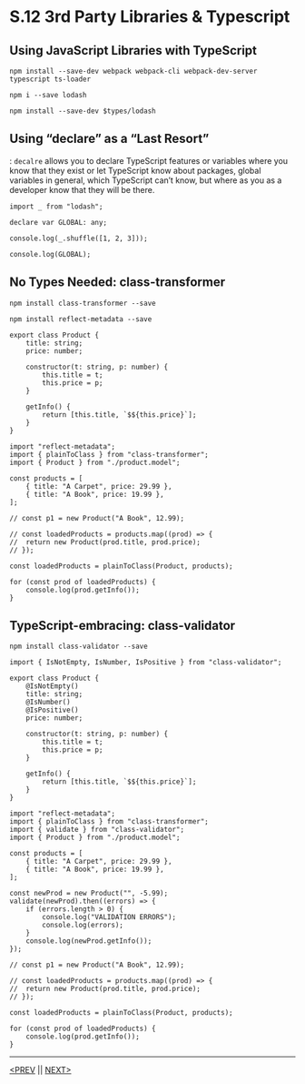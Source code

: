 # S.12 3rd Party Libraries & Typescript

## Using JavaScript Libraries with TypeScript

`npm install --save-dev webpack webpack-cli webpack-dev-server typescript ts-loader`

`npm i --save lodash`

`npm install --save-dev $types/lodash`

## Using “declare” as a “Last Resort”

: `decalre` allows you to declare TypeScript features or variables where you know that they exist or let TypeScript know about packages, global variables in general, which TypeScript can’t know, but where as you as a developer know that they will be there.

```tsx
import _ from "lodash";

declare var GLOBAL: any;

console.log(_.shuffle([1, 2, 3]));

console.log(GLOBAL);
```

## No Types Needed: class-transformer

`npm install class-transformer --save`

`npm install reflect-metadata --save`

```tsx
export class Product {
	title: string;
	price: number;

	constructor(t: string, p: number) {
		this.title = t;
		this.price = p;
	}

	getInfo() {
		return [this.title, `$${this.price}`];
	}
}
```

```tsx
import "reflect-metadata";
import { plainToClass } from "class-transformer";
import { Product } from "./product.model";

const products = [
	{ title: "A Carpet", price: 29.99 },
	{ title: "A Book", price: 19.99 },
];

// const p1 = new Product("A Book", 12.99);

// const loadedProducts = products.map((prod) => {
// 	return new Product(prod.title, prod.price);
// });

const loadedProducts = plainToClass(Product, products);

for (const prod of loadedProducts) {
	console.log(prod.getInfo());
}
```

## TypeScript-embracing: class-validator

`npm install class-validator --save`

```tsx
import { IsNotEmpty, IsNumber, IsPositive } from "class-validator";

export class Product {
	@IsNotEmpty()
	title: string;
	@IsNumber()
	@IsPositive()
	price: number;

	constructor(t: string, p: number) {
		this.title = t;
		this.price = p;
	}

	getInfo() {
		return [this.title, `$${this.price}`];
	}
}
```

```tsx
import "reflect-metadata";
import { plainToClass } from "class-transformer";
import { validate } from "class-validator";
import { Product } from "./product.model";

const products = [
	{ title: "A Carpet", price: 29.99 },
	{ title: "A Book", price: 19.99 },
];

const newProd = new Product("", -5.99);
validate(newProd).then((errors) => {
	if (errors.length > 0) {
		console.log("VALIDATION ERRORS");
		console.log(errors);
	}
	console.log(newProd.getInfo());
});

// const p1 = new Product("A Book", 12.99);

// const loadedProducts = products.map((prod) => {
// 	return new Product(prod.title, prod.price);
// });

const loadedProducts = plainToClass(Product, products);

for (const prod of loadedProducts) {
	console.log(prod.getInfo());
}
```

---

[<PREV](./230507.md) || [NEXT>](./230509.md)
